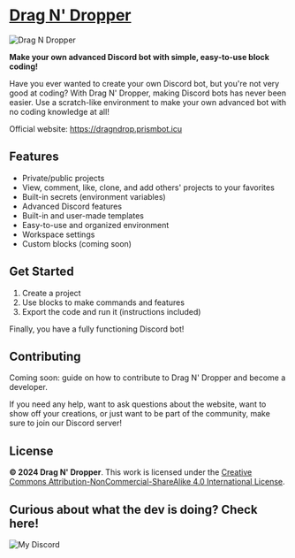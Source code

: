 # [Drag N' Dropper](https://dragndrop.prismbot.icu)

![Drag N Dropper](https://github.com/user-attachments/assets/71f0b5f8-faf3-4194-b0bd-ceacb5fb62a5)

**Make your own advanced Discord bot with simple, easy-to-use block coding!**

Have you ever wanted to create your own Discord bot, but you're not very good at coding?
With Drag N' Dropper, making Discord bots has never been easier. Use a scratch-like environment to make your own advanced bot with no coding knowledge at all!

Official website: https://dragndrop.prismbot.icu

## Features
* Private/public projects
* View, comment, like, clone, and add others' projects to your favorites
* Built-in secrets (environment variables)
* Advanced Discord features
* Built-in and user-made templates
* Easy-to-use and organized environment
* Workspace settings
* Custom blocks (coming soon)

## Get Started
1. Create a project
2. Use blocks to make commands and features
3. Export the code and run it (instructions included)

Finally, you have a fully functioning Discord bot!

## Contributing
Coming soon: guide on how to contribute to Drag N' Dropper and become a developer.

If you need any help, want to ask questions about the website, want to show off your creations, or just want to be part of the community, make sure to join our Discord server!

## License

**© 2024 Drag N' Dropper**. This work is licensed under the [Creative Commons Attribution-NonCommercial-ShareAlike 4.0 International License](https://creativecommons.org/licenses/by-nc-sa/4.0/).


## Curious about what the dev is doing? Check here!
![My Discord](https://discord-readme-badge.vercel.app/api?id=1269563963994280038)
